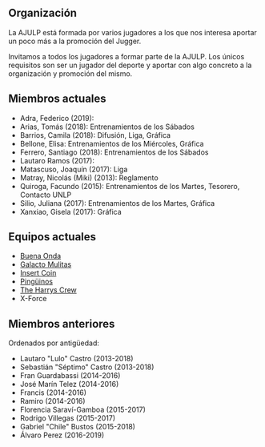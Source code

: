 ## Organización

La AJULP está formada por varios jugadores a los que nos interesa aportar un poco más a la promoción del Jugger.

Invitamos a todos los jugadores a formar parte de la AJULP. Los únicos requisitos son ser un jugador del deporte y aportar con algo concreto a la organización y promoción del mismo.

## Miembros actuales

* Adra, Federico (2019):
* Arias, Tomás (2018): Entrenamientos de los Sábados
* Barrios, Camila (2018): Difusión, Liga, Gráfica
* Bellone, Elisa: Entrenamientos de los Miércoles, Gráfica
* Ferrero, Santiago (2018): Entrenamientos de los Sábados
* Lautaro Ramos (2017):
* Matascuso, Joaquín (2017): Liga
* Matray, Nicolás (Miki) (2013): Reglamento
* Quiroga, Facundo (2015): Entrenamientos de los Martes, Tesorero, Contacto UNLP
* Silio, Juliana (2017): Entrenamientos de los Martes, Gráfica
* Xanxiao, Gisela (2017): Gráfica

## Equipos actuales

* [Buena Onda](https://www.facebook.com/BuenaOndaJugger/?)
* [Galacto Mulitas](https://www.facebook.com/GalactoMulitas-FC-538050856585862/)
* [Insert Coin](https://www.facebook.com/insertcoinjuggerteam/)
* [Pingüinos](https://www.facebook.com/pingwinjugger/)
* [The Harrys Crew](https://www.facebook.com/THCJuggerTeam/)
* X-Force

## Miembros anteriores

Ordenados por antigüedad:

* Lautaro "Lulo" Castro (2013-2018)
* Sebastián "Séptimo" Castro (2013-2018)
* Fran Guardabassi (2014-2016)
* José Marín Telez (2014-2016)
* Francis  (2014-2016)
* Ramiro (2014-2016)
* Florencia Saraví-Gamboa (2015-2017)
* Rodrigo Villegas (2015-2017)
* Gabriel "Chile" Bustos (2015-2018)
* Álvaro Perez (2016-2019)
